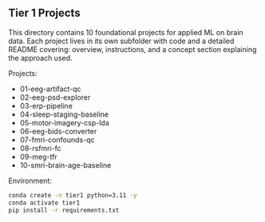 ## Tier 1 Projects

This directory contains 10 foundational projects for applied ML on brain data. Each project lives in its own subfolder with code and a detailed README covering: overview, instructions, and a concept section explaining the approach used.

Projects:
- 01-eeg-artifact-qc
- 02-eeg-psd-explorer
- 03-erp-pipeline
- 04-sleep-staging-baseline
- 05-motor-imagery-csp-lda
- 06-eeg-bids-converter
- 07-fmri-confounds-qc
- 08-rsfmri-fc
- 09-meg-tfr
- 10-smri-brain-age-baseline

Environment:
```bash
conda create -n tier1 python=3.11 -y
conda activate tier1
pip install -r requirements.txt
```
